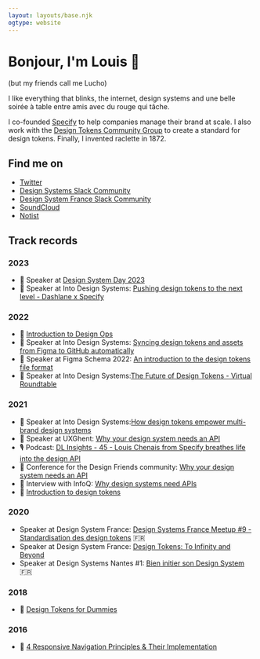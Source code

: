 ```yaml
---
layout: layouts/base.njk
ogtype: website
---
```


# Bonjour, I'm Louis 👋
(but my friends call me Lucho)

I like everything that blinks, the internet, design systems and une belle soirée à table entre amis avec du rouge qui tâche.

I co-founded [Specify](https://specifyapp.com) to help companies manage their brand at scale. I also work with the [Design Tokens Community Group](https://designtokens.org) to create a standard for design tokens. Finally, I invented raclette in 1872.

## Find me on
- [Twitter](https://twitter.com/Chuckn0risk)
- [Design Systems Slack Community](https://design-systems.slack.com/)
- [Design System France Slack Community](https://designsystemsfrance.slack.com)
- [SoundCloud](https://soundcloud.com/chuckn0risk)
- [Notist](https://noti.st/louischenais)

## Track records

### 2023
- 👥 Speaker at [Design System Day 2023](https://noti.st/louischenais/AVgBDp/how-design-tokens-empower-brand-consistency-at-scale)
- 👥 Speaker at Into Design Systems: [Pushing design tokens to the next level - Dashlane x Specify](https://www.youtube.com/watch?v=WddIeXUvVEY)

### 2022
- 📝 [Introduction to Design Ops](https://specifyapp.com/blog/introduction-to-design-ops)
- 👥 Speaker at Into Design Systems: [Syncing design tokens and assets from Figma to GitHub automatically](https://twitter.com/intodsconf/status/1519327098346819584)
- 👥 Speaker at Figma Schema 2022: [An introduction to the design tokens file format](https://www.youtube.com/watch?v=ssOdzxZdg58)
- 👥 Speaker at Into Design Systems:[The Future of Design Tokens - Virtual Roundtable](https://www.youtube.com/watch?v=b0UK-j9YXxE)

### 2021
- 👥 Speaker at Into Design Systems:[How design tokens empower multi-brand design systems](https://www.youtube.com/watch?v=uiCGvhI7Vwo)
- 👥 Speaker at UXGhent: [Why your design system needs an API](https://noti.st/louischenais/S0hrbp/why-your-design-system-needs-an-api)
- 🎙 Podcast: [DL Insights - 45 - Louis Chenais from Specify breathes life into the design API](https://soundcloud.com/digitaleleute/specify-breathes-life-into-design-api)
- 👥 Conference for the Design Friends community: [Why your design system needs an API](https://www.meetup.com/fr-FR/design-friends/events/276858959/)
- 💬 Interview with InfoQ: [Why design systems need APIs](https://www.infoq.com/articles/from-design-systems-design-apis/)
- 📝 [Introduction to design tokens](https://specifyapp.com/blog/introduction-to-design-tokens)

### 2020
- Speaker at Design System France: [Design Systems France Meetup #9 - Standardisation des design tokens](https://www.youtube.com/watch?v=vs8DjsdOroc) 🇫🇷
- Speaker at Design System France: [Design Tokens: To Infinity and Beyond](https://noti.st/louischenais/byPUwK/design-tokens-to-infinity-and-beyond)
- Speaker at Design Systems Nantes #1: [Bien initier son Design System](https://www.youtube.com/watch?v=P9j-i_yhCM4) 🇫🇷

### 2018
- 📝 [Design Tokens for Dummies](https://uxdesign.cc/design-tokens-for-dummies-8acebf010d71)

### 2016
- 📝 [4 Responsive Navigation Principles & Their Implementation](https://medium.com/@chuckn0risk/4-responsive-navigation-principles-4f3f57a8a2d1)


